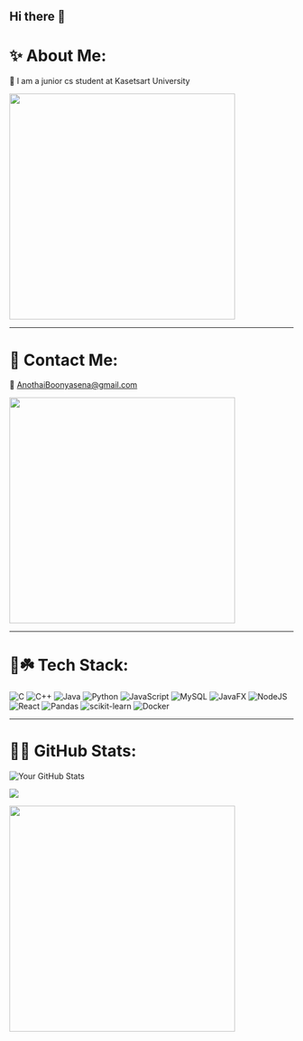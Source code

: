 ## Hi there 👋

# ✨ About Me:

🌷 I am a junior cs student at Kasetsart University 

<img src="https://media0.giphy.com/media/3TZgJXiwbdbLG/giphy.gif?cid=6c09b952bpmlo0qufvf9cg5spu6rmffjilpjx8a1qq01tgxn&ep=v1_internal_gif_by_id&rid=giphy.gif&ct=g" width="400"/>

---

# 🌟 Contact Me:

🎀 AnothaiBoonyasena@gmail.com 

<img src="https://media3.giphy.com/media/cAnQDetJF54Ri/giphy.gif?cid=6c09b9521mzr6e3rhddfo268md5jxg8841fdnlg11zp0spyt&ep=v1_internal_gif_by_id&rid=giphy.gif&ct=g" width="400"/>

---

# 🥀☘️ Tech Stack:

![C](https://img.shields.io/badge/-C-00599C?logo=c&logoColor=white)
![C++](https://img.shields.io/badge/-C++-00599C?logo=cplusplus&logoColor=white)
![Java](https://img.shields.io/badge/-Java-orange?logo=java&logoColor=white)
![Python](https://img.shields.io/badge/-Python-3776AB?logo=python&logoColor=white)
![JavaScript](https://img.shields.io/badge/-JavaScript-F7DF1E?logo=javascript&logoColor=black)
![MySQL](https://img.shields.io/badge/-MySQL-4479A1?logo=mysql&logoColor=white)
![JavaFX](https://img.shields.io/badge/-JavaFX-red)
![NodeJS](https://img.shields.io/badge/-Node.js-339933?logo=nodedotjs&logoColor=white)
![React](https://img.shields.io/badge/-React-61DAFB?logo=react&logoColor=black)
![Pandas](https://img.shields.io/badge/-Pandas-150458?logo=pandas&logoColor=white)
![scikit-learn](https://img.shields.io/badge/-scikit--learn-F7931E?logo=scikitlearn&logoColor=white)
![Docker](https://img.shields.io/badge/-Docker-2496ED?logo=docker&logoColor=white)

---

# 🧼🫧 GitHub Stats:

![Your GitHub Stats](https://github-readme-stats.vercel.app/api?username=jmaepraendith&show_icons=true&theme=tokyonight)

![](https://github-contributor-stats.vercel.app/api?username=jmaepraendith&limit=5&theme=dark&combine_all_yearly_contributions=true)


<img src="https://media1.giphy.com/media/BTe0GWsYEb2GA/giphy.gif?cid=6c09b9521gv0lpbxruawzx6f659lvw3l6yeuzndomspsnh36&ep=v1_internal_gif_by_id&rid=giphy.gif&ct=g" width="400"/>
